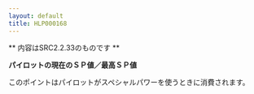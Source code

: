 ```yaml
---
layout: default
title: HLP000168
---
```

** 内容はSRC2.2.33のものです **

**パイロットの現在のＳＰ値／最高ＳＰ値**

このポイントはパイロットがスペシャルパワーを使うときに消費されます。
